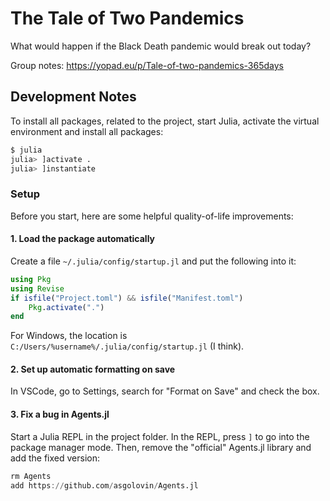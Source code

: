 # The Tale of Two Pandemics

What would happen if the Black Death pandemic would break out today?

Group notes: https://yopad.eu/p/Tale-of-two-pandemics-365days

## Development Notes

To install all packages, related to the project, start Julia, activate the virtual environment and install all packages:

```bash
$ julia
julia> ]activate .
julia> ]instantiate 
```

### Setup

Before you start, here are some helpful quality-of-life improvements:

#### 1. Load the package automatically

Create a file `~/.julia/config/startup.jl` and put the following into it:

```julia
using Pkg
using Revise
if isfile("Project.toml") && isfile("Manifest.toml")
    Pkg.activate(".")
end
```

For Windows, the location is `C:/Users/%username%/.julia/config/startup.jl` (I think). 

#### 2. Set up automatic formatting on save

In VSCode, go to Settings, search for "Format on Save" and check the box.

#### 3. Fix a bug in Agents.jl

Start a Julia REPL in the project folder. In the REPL, press `]` to go into the package manager mode. Then, remove the "official" Agents.jl library and add the fixed version:

```julia
rm Agents
add https://github.com/asgolovin/Agents.jl
```